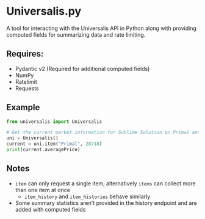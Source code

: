 # Universalis.py

A tool for interacting with the Universalis API in Python along with providing computed fields for summarizing data and rate limiting.

## Requires:
- Pydantic v2 (Required for additional computed fields)
- NumPy
- Ratelimit
- Requests

## Example

```python
from universalis import Universalis

# Get the current market information for Sublime Solution on Primal and print the average price
uni = Universalis()
current = uni.item("Primal", 28718)
print(current.averagePrice)
```

## Notes
- `item` can only request a single item, alternatively `items` can collect more than one item at once
  - `item_history` and `item_histories` behave similarly
- Some summary statistics aren't provided in the history endpoint and are added with computed fields
